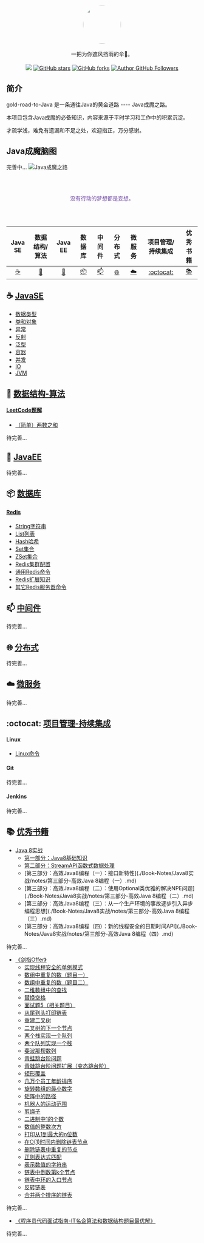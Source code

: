 <div align="center">
    <img src="assets/LOGO_gezisan.png" style="width:100px;border-radius:50px;">
    <br /><br />
    一把为你遮风挡雨的伞🌻。
    <br /><br />
    <a title="GitHub Watchers" target="_blank" href="https://github.com/tclilu/gold-road-to-Java/watchers">
    <img src="https://img.shields.io/github/watchers/tclilu/gold-road-to-Java?color=violet&logoColor=violet&style=social" /></a>
    <a title="GitHub stars" target="_blank" href="https://github.com/tclilu/gold-road-to-Java/stargazers">
    <img alt="GitHub stars" src="https://img.shields.io/github/stars/tclilu/gold-road-to-Java?color=violet&logoColor=violet&style=social" /></a>
    <a title="GitHub forks" target="_blank" href="https://github.com/tclilu/gold-road-to-Java/network">
    <img alt="GitHub forks" src="https://img.shields.io/github/forks/tclilu/gold-road-to-Java?color=violet&logoColor=violet&style=social" /></a>
    <a title="Author GitHub Followers" target="_blank" href="https://github.com/tclilu">
    <img alt="Author GitHub Followers" src="https://img.shields.io/github/followers/tclilu?label=Followers&color=violet&logoColor=violet&style=social" /></a>
</div> 

## 简介
gold-road-to-Java 是一条通往Java的黄金道路  ----  Java成魔之路。

本项目包含Java成魔的必备知识，内容来源于平时学习和工作中的积累沉淀。

才疏学浅，难免有遗漏和不足之处，欢迎指正，万分感谢。

## Java成魔脑图
完善中...
![Java成魔之路](assets/gold-road-to-java.png)

<div align="center">
<br /><br /><p style="color: #744DA9;">没有行动的梦想都是妄想。</p><br /><br />
</div>

| Java SE | 数据结构/算法 | Java EE | 数 据 库 | 中 间 件 | 分 布 式 | 微 服 务 | 项目管理/持续集成 | 优秀书籍 |
| :--------: | :--------: | :--------: | :--------: | :--------: | :--------: | :--------: | :--------: | :--------: |
| [:coffee:](#coffee-JavaSE) | [:pencil:](#pencil-数据结构-算法) | [:baby_bottle:](#baby_bottle-JavaEE) | [:package:](#package-数据库) | [:mailbox:](#mailbox-中间件) | [:globe_with_meridians:](#globe_with_meridians-分布式) | [:cloud:](#cloud-微服务) | [:octocat:](#octocat-项目管理-持续集成) | [:books:](#books-优秀书籍) |

## :coffee: [JavaSE](./JavaSE)
- [数据类型](./JavaSE/docs/数据类型.md)
- [类和对象](./JavaSE/docs/类和对象.md)
- [异常](./JavaSE/docs/异常.md)
- [反射](./JavaSE/docs/反射.md)
- [泛型](./JavaSE/docs/泛型.md)
- [容器](./JavaSE/docs/容器.md)
- [并发](./JavaSE/docs/并发.md)
- [IO](./JavaSE/docs/IO.md)
- [JVM](./JavaSE/docs/JVM.md)

## :pencil: [数据结构-算法](./数据结构-算法)

#### [LeetCode题解](./数据结构-算法/LeetCode题解/README.md)
- [（简单）两数之和](./数据结构-算法/LeetCode题解/docs/（简单）两数之和.md)

待完善...

## :baby_bottle: [JavaEE](./JavaEE)
待完善...

## :package: [数据库](./数据库)
#### [Redis](./数据库/Redis/README.md)
- [String字符串](./数据库/Redis/String字符串.md)
- [List列表](./数据库/Redis/List列表.md)
- [Hash哈希](./数据库/Redis/Hash哈希.md)
- [Set集合](./数据库/Redis/Set集合.md)
- [ZSet集合](./数据库/Redis/ZSet集合.md)
- [Redis集群配置](./数据库/Redis/Redis集群配置.md)
- [通用Redis命令](./数据库/Redis/通用Redis命令.md)
- [Redis扩展知识](./数据库/Redis/Redis扩展知识.md)
- [其它Redis服务器命令](./数据库/Redis/其它Redis服务器命令.md)

## :mailbox: [中间件](./中间件)
待完善...

## :globe_with_meridians: [分布式](./分布式)
待完善...

## :cloud: [微服务](./微服务)
待完善...

## :octocat: [项目管理-持续集成](./项目管理-持续集成)
#### Linux
- [Linux命令](./项目管理-持续集成/Linux/Linux命令.md)

#### Git
待完善...

#### Jenkins
待完善...

## :books: [优秀书籍](./Book-Notes)
- [Java 8实战](./Book-Notes/Java8实战/README.md)
  - [第一部分：Java8基础知识](./Book-Notes/Java8实战/notes/第一部分-基础知识.md)
  - [第二部分：StreamAPI函数式数据处理](./Book-Notes/Java8实战/notes/第二部分-函数式数据处理.md)
  - [第三部分：高效Java8编程（一）：接口新特性](./Book-Notes/Java8实战/notes/第三部分-高效Java 8编程（一）.md)
  - [第三部分：高效Java8编程（二）：使用Optional类优雅的解决NPE问题](./Book-Notes/Java8实战/notes/第三部分-高效Java 8编程（二）.md)
  - [第三部分：高效Java8编程（三）：从一个生产环境的事故逐步引入异步编程思想](./Book-Notes/Java8实战/notes/第三部分-高效Java 8编程（三）.md)
  - [第三部分：高效Java8编程（四）：新的线程安全的日期时间API](./Book-Notes/Java8实战/notes/第三部分-高效Java 8编程（四）.md)

待完善...

- [《剑指Offer》](./Book-Notes/剑指Offer/README.md)
  - [实现线程安全的单例模式](./Book-Notes/剑指Offer/docs/实现线程安全的单例模式.md)
  - [数组中重复的数（题目一）](./Book-Notes/剑指Offer/docs/数组中重复的数（题目一）.md)
  - [数组中重复的数（题目二）](./Book-Notes/剑指Offer/docs/数组中重复的数（题目二）.md)
  - [二维数组中的查找](./Book-Notes/剑指Offer/docs/二维数组中的查找.md)
  - [替换空格](./Book-Notes/剑指Offer/docs/替换空格.md)
  - [面试题5（相关题目）](./Book-Notes/剑指Offer/docs/面试题5（相关题目）.md)
  - [从尾到头打印链表](./Book-Notes/剑指Offer/docs/从尾到头打印链表.md)
  - [重建二叉树](./Book-Notes/剑指Offer/docs/重建二叉树.md)
  - [二叉树的下一个节点](./Book-Notes/剑指Offer/docs/二叉树的下一个节点.md)
  - [两个栈实现一个队列](./Book-Notes/剑指Offer/docs/两个栈实现一个队列.md)
  - [两个队列实现一个栈](./Book-Notes/剑指Offer/docs/两个队列实现一个栈.md)
  - [斐波那楔数列](./Book-Notes/剑指Offer/docs/斐波那楔数列.md)
  - [青蛙跳台阶问题](./Book-Notes/剑指Offer/docs/青蛙跳台阶问题.md)
  - [青蛙跳台阶问题扩展（变态跳台阶）](./Book-Notes/剑指Offer/docs/青蛙跳台阶问题扩展（变态跳台阶）.md)
  - [矩形覆盖](./Book-Notes/剑指Offer/docs/矩形覆盖.md)
  - [几万个员工年龄排序](./Book-Notes/剑指Offer/docs/几万个员工年龄排序.md)
  - [旋转数组的最小数字](./Book-Notes/剑指Offer/docs/旋转数组的最小数字.md)
  - [矩阵中的路径](./Book-Notes/剑指Offer/docs/矩阵中的路径.md)
  - [机器人的运动范围](./Book-Notes/剑指Offer/docs/机器人的运动范围.md)
  - [剪绳子](./Book-Notes/剑指Offer/docs/剪绳子.md)
  - [二进制中1的个数](./Book-Notes/剑指Offer/docs/二进制中1的个数.md)
  - [数值的整数次方](./Book-Notes/剑指Offer/docs/数值的整数次方.md)
  - [打印从1到最大的n位数](./Book-Notes/剑指Offer/docs/打印从1到最大的n位数.md)
  - [在O(1)时间内删除链表节点](./Book-Notes/剑指Offer/docs/在O(1)时间内删除链表节点.md)
  - [删除链表中重复的节点](./Book-Notes/剑指Offer/docs/删除链表中重复的节点.md)
  - [正则表达式匹配](./Book-Notes/剑指Offer/docs/正则表达式匹配.md)
  - [表示数值的字符串](./Book-Notes/剑指Offer/docs/表示数值的字符串.md)
  - [链表中倒数第k个节点](./Book-Notes/剑指Offer/docs/链表中倒数第k个节点.md)
  - [链表中环的入口节点](./Book-Notes/剑指Offer/docs/链表中环的入口节点.md)
  - [反转链表](./Book-Notes/剑指Offer/docs/反转链表.md)
  - [合并两个排序的链表](./Book-Notes/剑指Offer/docs/合并两个排序的链表.md)

待完善...

- [《程序员代码面试指南-IT名企算法和数据结构题目最优解》](./Book-Notes/程序员代码面试指南-IT名企算法和数据结构题目最优解/README.md)

待完善...